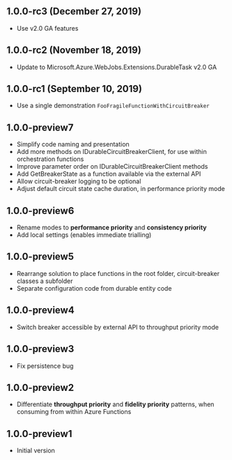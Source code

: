 ## 1.0.0-rc3 (December 27, 2019)

- Use v2.0 GA features

## 1.0.0-rc2 (November 18, 2019)

- Update to Microsoft.Azure.WebJobs.Extensions.DurableTask v2.0 GA

## 1.0.0-rc1 (September 10, 2019)

- Use a single demonstration `FooFragileFunctionWithCircuitBreaker`

## 1.0.0-preview7

- Simplify code naming and presentation
- Add more methods on IDurableCircuitBreakerClient, for use within orchestration functions
- Improve parameter order on IDurableCircuitBreakerClient methods
- Add GetBreakerState as a function available via the external API
- Allow circuit-breaker logging to be optional
- Adjust default circuit state cache duration, in performance priority mode

## 1.0.0-preview6

- Rename modes to **performance priority** and **consistency priority**
- Add local settings (enables immediate trialling)

## 1.0.0-preview5

- Rearrange solution to place functions in the root folder, circuit-breaker classes a subfolder
- Separate configuration code from durable entity code

## 1.0.0-preview4

- Switch breaker accessible by external API to throughput priority mode

## 1.0.0-preview3

- Fix persistence bug

## 1.0.0-preview2

- Differentiate **throughput priority** and **fidelity priority** patterns, when consuming from within Azure Functions

## 1.0.0-preview1

- Initial version